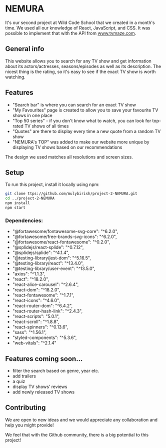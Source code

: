 # NEMURA

It's our second project at Wild Code School that we created in a month's time. We used all our knowledge of React, JavaScript, and CSS. It was possible to implement that with the API from www.tvmaze.com.

## General info

This website allows you to search for any TV show and get information about its actors/actresses, seasons/episodes as well as its description. The nicest thing is the rating, so it's easy to see if the exact TV show is worth watching. 

## Features

* "Search bar" is where you can search for an exact TV show
* "My Favourites" page is created to allow you to save your favourite TV shows in one place
* "Top 50 series" - if you don't know what to watch, you can look for top-rated TV shows of all times
* "Quotes" are there to display every time a new quote from a random TV show 
* "NEMURA's TOP" was added to make our website more unique by displaying TV shows based on our recommendations

The design we used matches all resolutions and screen sizes.

## Setup

To run this project, install it locally using npm:

```bash
git clone ttps://github.com/mulybirish/project-2-NEMURA.git
cd ../project-2-NEMURA
npm install
npm start
```

### Dependencies:
   * "@fortawesome/fontawesome-svg-core": "^6.2.0",
   * "@fortawesome/free-brands-svg-icons": "^6.2.0",
   * "@fortawesome/react-fontawesome": "^0.2.0",
   * "@splidejs/react-splide": "^0.7.12",
   * "@splidejs/splide": "^4.1.4",
   * "@testing-library/jest-dom": "^5.16.5",
   * "@testing-library/react": "^13.4.0",
   * "@testing-library/user-event": "^13.5.0",
   * "axios": "^1.1.3",
   * "react": "^18.2.0",
   * "react-alice-carousel": "^2.6.4",
   * "react-dom": "^18.2.0",
   * "react-fontawesome": "^1.7.1",
   * "react-icons": "^4.6.0",
   * "react-router-dom": "^6.4.2",
   * "react-router-hash-link": "^2.4.3",
   * "react-scripts": "5.0.1",
   * "react-scroll": "^1.8.8",
   * "react-spinners": "^0.13.6",
   * "sass": "^1.56.1",
   * "styled-components": "^5.3.6",
   * "web-vitals": "^2.1.4"
  
  
## Features coming soon...
* filter the search based on genre, year etc.
* add trailers
* a quiz 
* display TV shows’ reviews
* add newly released TV shows

## Contributing

We are open to new ideas and we would appreciate any collaboration and help you might provide!

We feel that with the Github community, there is a big potential to this project!
